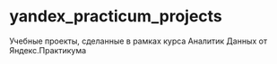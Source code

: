# yandex_practicum_projects
Учебные проекты, сделанные в рамках курса Аналитик Данных от Яндекс.Практикума
